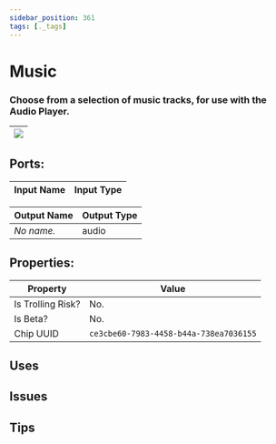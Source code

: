 ```yaml
---
sidebar_position: 361
tags: [._tags]
---
```


# Music


### Choose from a selection of music tracks, for use with the Audio Player.

| ![](https://images-ext-2.discordapp.net/external/MPmIaQzlEPmgGWlgi-WxBBXt0Bjv_zWPkg1y1f_sy3s/https/www.recroomcircuits.com/image/circuit/absolute-value?width=206&height=108) |
|-----|

## Ports:

| Input Name | Input Type |
|-----------|-----------|

| Output Name | Output Type |
|-----------|-----------|
| *No name.* | audio |

## Properties:

| Property  | Value |
|-------------------|-----------|
| Is Trolling Risk? | No. |
| Is Beta? | No. |
| Chip UUID | `ce3cbe60-7983-4458-b44a-738ea7036155` |

## Uses

## Issues

## Tips